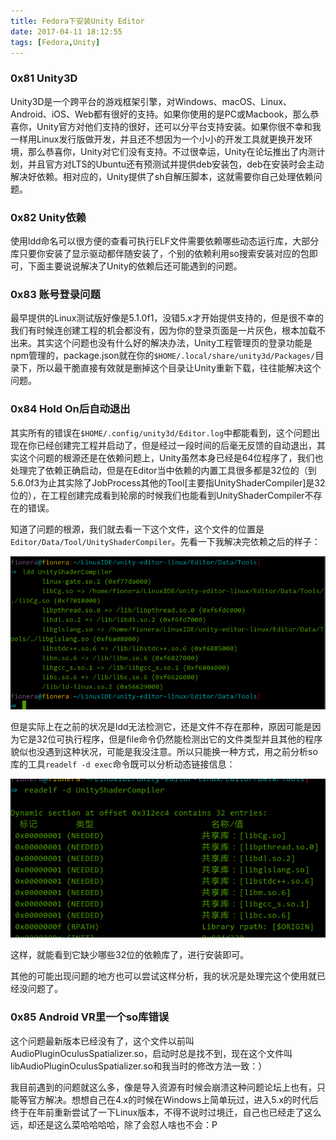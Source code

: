 ```yaml
---
title: Fedora下安装Unity Editor
date: 2017-04-11 18:12:55
tags: [Fedora,Unity]
---
```


### 0x81 Unity3D

Unity3D是一个跨平台的游戏框架引擎，对Windows、macOS、Linux、Android、iOS、Web都有很好的支持。如果你使用的是PC或Macbook，那么恭喜你，Unity官方对他们支持的很好，还可以分平台支持安装。如果你很不幸和我一样用Linux发行版做开发，并且还不想因为一个小小的开发工具就更换开发环境，那么恭喜你，Unity对它们没有支持。不过很幸运，Unity在论坛推出了内测计划，并且官方对LTS的Ubuntu还有预测试并提供deb安装包，deb在安装时会主动解决好依赖。相对应的，Unity提供了sh自解压脚本，这就需要你自己处理依赖问题。

### 0x82 Unity依赖

使用ldd命名可以很方便的查看可执行ELF文件需要依赖哪些动态运行库，大部分库只要你安装了显示驱动都伴随安装了，个别的依赖利用so搜索安装对应的包即可，下面主要说说解决了Unity的依赖后还可能遇到的问题。

### 0x83 账号登录问题

最早提供的Linux测试版好像是5.1.0f1，没错5.x才开始提供支持的，但是很不幸的我们有时候连创建工程的机会都没有，因为你的登录页面是一片灰色，根本加载不出来。其实这个问题也没有什么好的解决办法，Unity工程管理页的登录功能是npm管理的，package.json就在你的`$HOME/.local/share/unity3d/Packages/`目录下，所以最干脆直接有效就是删掉这个目录让Unity重新下载，往往能解决这个问题。

### 0x84 Hold On后自动退出

其实所有的错误在`$HOME/.config/unity3d/Editor.log`中都能看到，这个问题出现在你已经创建完工程并启动了，但是经过一段时间的后毫无反馈的自动退出，其实这个问题的根源还是在依赖问题上，Unity虽然本身已经是64位程序了，我们也处理完了依赖正确启动，但是在Editor当中依赖的内置工具很多都是32位的（到5.6.0f3为止其实除了JobProcess其他的Tool[主要指UnityShaderCompiler]是32位的），在工程创建完成看到轮廓的时候我们也能看到UnityShaderCompiler不存在的错误。

知道了问题的根源，我们就去看一下这个文件，这个文件的位置是`Editor/Data/Tool/UnityShaderCompiler`。先看一下我解决完依赖之后的样子：

![依赖库](/images/2017_04_11_01.png)

但是实际上在之前的状况是ldd无法检测它，还是文件不存在那种，原因可能是因为它是32位可执行程序，但是file命令仍然能检测出它的文件类型并且其他的程序貌似也没遇到这种状况，可能是我没注意。所以只能换一种方式，用之前分析so库的工具`readelf -d exec`命令既可以分析动态链接信息：

![依赖库](/images/2017_04_11_02.png)

这样，就能看到它缺少哪些32位的依赖库了，进行安装即可。

其他的可能出现问题的地方也可以尝试这样分析，我的状况是处理完这个使用就已经没问题了。

### 0x85 Android VR里一个so库错误

这个问题最新版本已经没有了，这个文件以前叫AudioPluginOculusSpatializer.so，启动时总是找不到，现在这个文件叫libAudioPluginOculusSpatializer.so和我当时的修改方法一致：）

我目前遇到的问题就这么多，像是导入资源有时候会崩溃这种问题论坛上也有，只能等官方解决。想想自己在4.x的时候在Windows上简单玩过，进入5.x的时代后终于在年前重新尝试了一下Linux版本，不得不说时过境迁，自己也已经走了这么远，却还是这么菜哈哈哈哈，除了会怼人啥也不会：P
